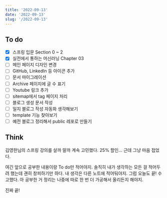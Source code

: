 ```yaml
---
title: '2022-09-13'
date: '2022-09-13'
slug: '/2022-09-13'
---
```


## To do

- [X] 스프링 입문 Section 0 ~ 2
- [X] 실전에서 통하는 머신러닝 Chapter 03
- [ ] 메인 페이지 디자인 변경
- [ ] GitHub, LinkedIn 등 아이콘 추가
- [ ] 문서 마이그레이션
- [ ] Archive 페이지에 글 수 표기
- [ ] Youtube 링크 추가
- [ ] sitemap에서 tag 페이지 처리
- [ ] 블로그 생성 문서 작성
- [ ] 일지 블로그 작성 자동화 생각해보기
- [ ] template 기능 찾아보기
- [ ] 예전 블로그 정리해서 public 레포로 만들기

## Think

김영한님의 스프링 강의를 살까 말까 계속 고민했다. 25% 할인... 근데 그냥 마음 접었다. 

여긴 앞으로 공부한 내용이랑 To do만 적어야지. 솔직히 내가 생각하는 모든 걸 적어두려 했는데 괜히 창피하기만 하다. 내 생각은 다른 노트에 적어둬야지. 그럼 오늘도 끝! 수고했다. 아 공부한 거 정리는 나중에 따로 한 번 더 가공해서 올리든지 해야지.

진짜 끝!